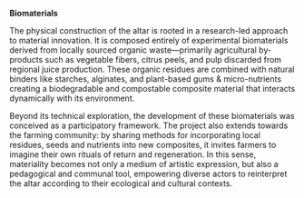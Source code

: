 **Biomaterials**

The physical construction of the altar is rooted in a research-led approach to material innovation. It is composed entirely of experimental biomaterials derived from locally sourced organic waste—primarily agricultural by-products such as vegetable fibers, citrus peels, and pulp discarded from regional juice production. These organic residues are combined with natural binders like starches, alginates, and plant-based gums & micro-nutrients creating a biodegradable and compostable composite material that interacts dynamically with its environment.

Beyond its technical exploration, the development of these biomaterials was conceived as a participatory framework. The project also extends towards the farming community: by sharing methods for incorporating local residues, seeds and nutrients into new composites, it invites farmers to imagine their own rituals of return and regeneration. In this sense, materiality becomes not only a medium of artistic expression, but also a pedagogical and communal tool, empowering diverse actors to reinterpret the altar according to their ecological and cultural contexts.
